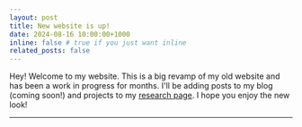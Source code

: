 ```yaml
---
layout: post
title: New website is up!
date: 2024-08-16 10:00:00+1000
inline: false # true if you just want inline
related_posts: false
---
```


Hey! Welcome to my website. This is a big revamp of my old website and has been a work in progress for months. I'll be adding posts to my blog (coming soon!) and projects to my [research page](/projects/). I hope you enjoy the new look!

---
